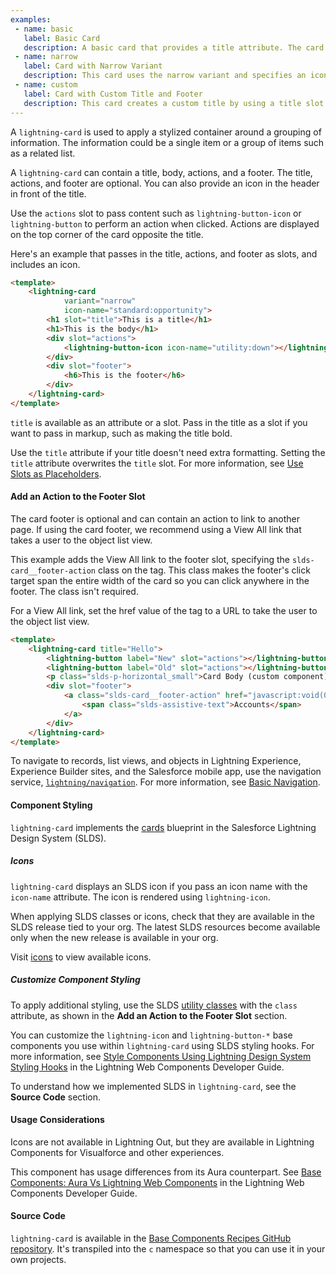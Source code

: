 ```yaml
---
examples:
 - name: basic
   label: Basic Card
   description: A basic card that provides a title attribute. The card uses a button in the actions slot, and plain text in the footer slot.
 - name: narrow
   label: Card with Narrow Variant
   description: This card uses the narrow variant and specifies an icon to include with the title. The card uses a button icon in the actions slot and plain text in the footer slot.
 - name: custom
   label: Card with Custom Title and Footer
   description: This card creates a custom title by using a title slot that contains a header tag and lightning-icon. The footer slot contains lightning-badge components, and the actions slot is empty.
---
```

A `lightning-card` is used to apply a stylized container around a grouping of information. The information could be a single item or a group of items such as a related list.

A `lightning-card` can contain a title, body, actions, and a footer. The title, actions, and footer are optional. You can also provide an icon in the header in front of the title.

Use the `actions` slot to pass content such as `lightning-button-icon` or `lightning-button` to perform an action when clicked. Actions are displayed on the top corner of the card opposite the title.

Here's an example that passes in the title, actions, and footer as slots, and includes an icon.

```html
<template>
    <lightning-card
            variant="narrow"
            icon-name="standard:opportunity">
        <h1 slot="title">This is a title</h1>
        <h1>This is the body</h1>
        <div slot="actions">
            <lightning-button-icon icon-name="utility:down"></lightning-button-icon>
        </div>
        <div slot="footer">
            <h6>This is the footer</h6>
        </div>
    </lightning-card>
</template>
```

`title` is available as an attribute or a slot. Pass in the title as a slot if you want to pass in markup, such as making the title bold.

Use the `title` attribute if your title doesn't need extra formatting. Setting the `title` attribute overwrites the `title` slot. For more information, see [Use Slots as Placeholders](docs/component-library/documentation/lwc/lwc.create_components_slots).

#### Add an Action to the Footer Slot

The card footer is optional and can contain an action to link to another page.
If using the card footer, we recommend using a View All link that takes a user to the object list view.

This example adds the View All link to the footer slot,
specifying the `slds-card__footer-action` class on the <a> tag. This class makes the footer's click
target span the entire width of the card so you can click anywhere in the footer. The class isn't required.

For a View All link, set the href value of the tag to a URL to take the user to the object list view.

```html
<template>
    <lightning-card title="Hello">
        <lightning-button label="New" slot="actions"></lightning-button>
        <lightning-button label="Old" slot="actions"></lightning-button>
        <p class="slds-p-horizontal_small">Card Body (custom component)</p>
        <div slot="footer">
            <a class="slds-card__footer-action" href="javascript:void(0);">View All
                <span class="slds-assistive-text">Accounts</span>
            </a>
        </div>
    </lightning-card>
</template>
```

To navigate to records, list views, and objects in Lightning Experience, Experience Builder sites, and the Salesforce mobile app, use the navigation service, [`lightning/navigation`](docs/component-library/bundle/lightning-navigation). For more information, see [Basic Navigation](docs/component-library/documentation/en/lwc/lwc.use_navigate_basic).

#### Component Styling

`lightning-card` implements the
[cards](https://www.lightningdesignsystem.com/components/cards/) blueprint in the Salesforce Lightning Design System (SLDS).

##### Icons

`lightning-card` displays an SLDS icon if you pass an icon name with the `icon-name` attribute. The icon is rendered using `lightning-icon`.

When applying SLDS classes or icons, check that they are available in the SLDS release tied to your org. The latest SLDS resources become available only when the new release is available in your org.

Visit [icons](https://lightningdesignsystem.com/icons/) to view available icons.

##### Customize Component Styling

To apply additional styling, use the SLDS [utility classes](https://www.lightningdesignsystem.com/utilities/alignment) with the `class` attribute, as shown in the **Add an Action to the Footer Slot** section.

You can customize the `lightning-icon` and `lightning-button-*` base components you use within `lightning-card` using SLDS styling hooks. For more information, see [Style Components Using Lightning Design System Styling Hooks](docs/component-library/documentation/lwc/lwc.create_components_css_custom_properties) in the Lightning Web Components Developer Guide.

To understand how we implemented SLDS in `lightning-card`, see the **Source Code** section.

#### Usage Considerations

Icons are not available in Lightning Out, but they are available in Lightning Components for Visualforce and other experiences.

This component has usage differences from its Aura counterpart. See [Base Components: Aura Vs Lightning Web Components](docs/component-library/documentation/lwc/lwc.migrate_map_aura_lwc_components) in the Lightning Web Components Developer Guide.

#### Source Code

`lightning-card` is available in the [Base Components Recipes GitHub repository](https://github.com/salesforce/base-components-recipes#documentation). It's transpiled into the `c` namespace so that you can use it in your own projects.